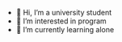 - 👋 Hi, I’m a university student
- 👀 I’m interested in program
- 🌱 I’m currently learning alone



<!---
TRilisTY/TRilisTY is a ✨ special ✨ repository because its `README.md` (this file) appears on your GitHub profile.
You can click the Preview link to take a look at your changes.
--->
